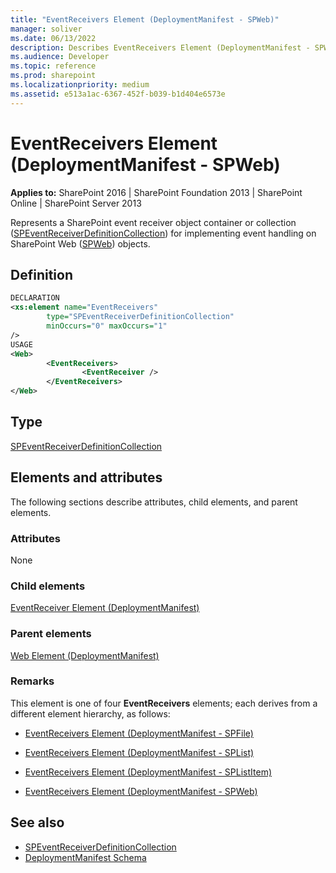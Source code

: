 ```yaml
---
title: "EventReceivers Element (DeploymentManifest - SPWeb)"
manager: soliver
ms.date: 06/13/2022
description: Describes EventReceivers Element (DeploymentManifest - SPWeb) and includes information on elements and attributes.
ms.audience: Developer
ms.topic: reference
ms.prod: sharepoint
ms.localizationpriority: medium
ms.assetid: e513a1ac-6367-452f-b039-b1d404e6573e
---
```


# EventReceivers Element (DeploymentManifest - SPWeb)

**Applies to:** SharePoint 2016 | SharePoint Foundation 2013 | SharePoint Online | SharePoint Server 2013 
  
Represents a SharePoint event receiver object container or collection ([SPEventReceiverDefinitionCollection](https://msdn.microsoft.com/library/Microsoft.SharePoint.SPEventReceiverDefinitionCollection.aspx)) for implementing event handling on SharePoint Web ([SPWeb](https://msdn.microsoft.com/library/Microsoft.SharePoint.SPWeb.aspx)) objects. 

## Definition

```XML
DECLARATION
<xs:element name="EventReceivers" 
        type="SPEventReceiverDefinitionCollection" 
        minOccurs="0" maxOccurs="1" 
/>
USAGE
<Web>
        <EventReceivers>
                <EventReceiver />
        </EventReceivers>
</Web>

```

## Type

[SPEventReceiverDefinitionCollection](https://msdn.microsoft.com/library/Microsoft.SharePoint.SPEventReceiverDefinitionCollection.aspx)
  
## Elements and attributes

The following sections describe attributes, child elements, and parent elements.

### Attributes

None
   
### Child elements

[EventReceiver Element (DeploymentManifest)](eventreceiver-element-deploymentmanifest.md)
   
### Parent elements

[Web Element (DeploymentManifest)](web-element-deploymentmanifest.md)
   
### Remarks

This element is one of four **EventReceivers** elements; each derives from a different element hierarchy, as follows:
  
- [EventReceivers Element (DeploymentManifest - SPFile)](eventreceivers-element-deploymentmanifestspfile.md)
    
- [EventReceivers Element (DeploymentManifest - SPList)](eventreceivers-element-deploymentmanifestsplist.md)
    
- [EventReceivers Element (DeploymentManifest - SPListItem)](eventreceivers-element-deploymentmanifestsplistitem.md)
    
- [EventReceivers Element (DeploymentManifest - SPWeb)](eventreceivers-element-deploymentmanifestspweb.md)
    
## See also

- [SPEventReceiverDefinitionCollection](https://msdn.microsoft.com/library/Microsoft.SharePoint.SPEventReceiverDefinitionCollection.aspx)
- [DeploymentManifest Schema](deploymentmanifest-schema.md)

